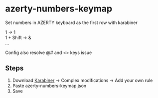 # azerty-numbers-keymap
Set numbers in AZERTY keyboard as the first row with karabiner

1 -> 1 <br>
1 + Shift -> &  
...  

Config also resolve @# and <> keys issue

## Steps
1) Download [Karabiner]('https://karabiner-elements.pqrs.org/') -> Complex modifications -> Add your own rule
2) Paste azerty-numbers-keymap.json
3) Save

